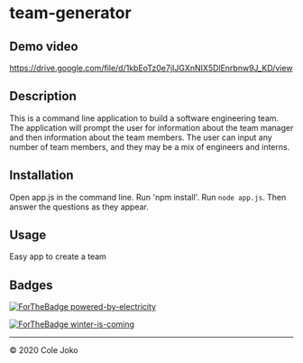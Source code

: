 # team-generator

## Demo video
https://drive.google.com/file/d/1kbEoTz0e7jIJGXnNIX5DlEnrbnw9J_KD/view

## Description

This is a command line application to build a software engineering team. The application will prompt the user for information about the team manager and then information about the team members. The user can input any number of team members, and they may be a mix of engineers and interns. 

## Installation

Open app.js in the command line. Run 'npm install'. Run `node app.js`. Then answer the questions as they appear.


## Usage
Easy app to create a team


## Badges

[![ForTheBadge powered-by-electricity](http://ForTheBadge.com/images/badges/powered-by-electricity.svg)](http://ForTheBadge.com)

[![ForTheBadge winter-is-coming](http://ForTheBadge.com/images/badges/winter-is-coming.svg)](http://ForTheBadge.com)


---
© 2020 Cole Joko